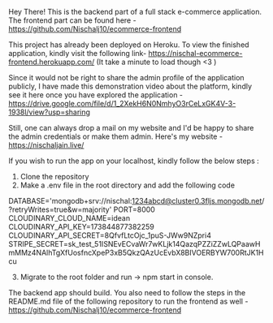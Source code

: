 Hey There!
This is the backend part of a full stack e-commerce application. The frontend part can be found here - 
https://github.com/Nischalj10/ecommerce-frontend

This project has already been deployed on Heroku. To view the finished application, kindly visit the following link-
https://nischal-ecommerce-frontend.herokuapp.com/ 
(It take a minute to load though <3 )

Since it would not be right to share the admin profile of the application publicly, I have made this demonstration 
video about the platform, kindly see it here once you have explored the application -
https://drive.google.com/file/d/1_2XekH6N0NmhyO3rCeLxGK4V-3-1938l/view?usp=sharing

Still, one can always drop a mail on my website and I'd be happy to share the admin credentials or make them admin.
Here's my website - https://nischaljain.live/

If you wish to run the app on your localhost, kindly follow the below steps : 

1. Clone the repository
2. Make a .env file in the root directory and add the following code

DATABASE='mongodb+srv://nischal:1234abcd@cluster0.3fljs.mongodb.net/<dbname>?retryWrites=true&w=majority'
PORT=8000
CLOUDINARY_CLOUD_NAME=idean
CLOUDINARY_API_KEY=173844877382259
CLOUDINARY_API_SECRET=8QfvfLtcOjc_1puS-JWw9NZpri4
STRIPE_SECRET=sk_test_51ISNEvECvaWr7wKLjk14QazqPZZiZZwLQPaawHmMMz4NAlhTgXfUosfncXpeP3xB5QkzQAzUcEvbX8BIVOERBYW700RtJK1Hcu

3. Migrate to the root folder and run -> npm start in console.

The backend app should build. You also need to follow the steps in the README.md file of the following repository
to run the frontend as well - 
https://github.com/Nischalj10/ecommerce-frontend

